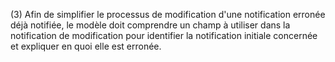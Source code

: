 (3) Afin de simplifier le processus de modification d'une notification erronée déjà notifiée, le modèle doit comprendre un champ à utiliser dans la notification de modification pour identifier la notification initiale concernée et expliquer en quoi elle est erronée.